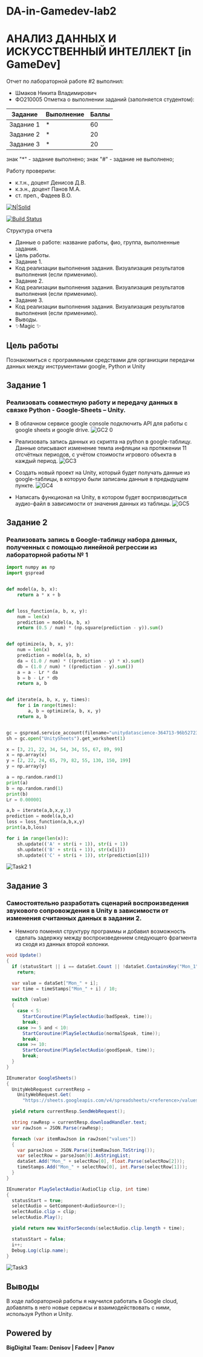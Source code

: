 # DA-in-Gamedev-lab2
# АНАЛИЗ ДАННЫХ И ИСКУССТВЕННЫЙ ИНТЕЛЛЕКТ [in GameDev]
Отчет по лабораторной работе #2 выполнил:
- Шмаков Никита Владимирович
- ФО210005
Отметка о выполнении заданий (заполняется студентом):

| Задание | Выполнение | Баллы |
| ------ | ------ | ------ |
| Задание 1 | * | 60 |
| Задание 2 | * | 20 |
| Задание 3 | * | 20 |

знак "*" - задание выполнено; знак "#" - задание не выполнено;

Работу проверили:
- к.т.н., доцент Денисов Д.В.
- к.э.н., доцент Панов М.А.
- ст. преп., Фадеев В.О.

[![N|Solid](https://cldup.com/dTxpPi9lDf.thumb.png)](https://nodesource.com/products/nsolid)

[![Build Status](https://travis-ci.org/joemccann/dillinger.svg?branch=master)](https://travis-ci.org/joemccann/dillinger)

Структура отчета

- Данные о работе: название работы, фио, группа, выполненные задания.
- Цель работы.
- Задание 1.
- Код реализации выполнения задания. Визуализация результатов выполнения (если применимо).
- Задание 2.
- Код реализации выполнения задания. Визуализация результатов выполнения (если применимо).
- Задание 3.
- Код реализации выполнения задания. Визуализация результатов выполнения (если применимо).
- Выводы.
- ✨Magic ✨

## Цель работы
Познакомиться с программными средствами для организции передачи данных между инструментами google, Python и Unity

## Задание 1
### Реализовать совместную работу и передачу данных в связке Python - Google-Sheets – Unity.

- В облачном сервисе google console подключить API для работы с google sheets и google drive.
![GC2 0](https://user-images.githubusercontent.com/45539357/194366778-6117632b-338f-4c43-90a6-fd01d7763ce4.png)

- Реализовать запись данных из скрипта на python в google-таблицу. Данные описывают изменение темпа инфляции на протяжении 11 отсчётных периодов, с учётом стоимости игрового объекта в каждый период.
![GC3](https://user-images.githubusercontent.com/45539357/194367303-a0e1c514-a5b5-4412-990d-f05177f32001.png)

- Создать новый проект на Unity, который будет получать данные из google-таблицы, в которую были записаны данные в предыдущем пункте.
![GC4](https://user-images.githubusercontent.com/45539357/194367703-02c160a6-2444-4e86-83f7-d2206b9dde52.png)

- Написать функционал на Unity, в котором будет воспризводиться аудио-файл в зависимости от значения данных из таблицы.
![GC5](https://user-images.githubusercontent.com/45539357/194368257-98cabf12-a1da-45ac-9e6f-bcb29d2d195d.png)

## Задание 2
### Реализовать запись в Google-таблицу набора данных, полученных с помощью линейной регрессии из лабораторной работы № 1

```python
import numpy as np
import gspread


def model(a, b, x):
    return a * x + b


def loss_function(a, b, x, y):
    num = len(x)
    prediction = model(a, b, x)
    return (0.5 / num) * (np.square(prediction - y)).sum()


def optimize(a, b, x, y):
    num = len(x)
    prediction = model(a, b, x)
    da = (1.0 / num) * ((prediction - y) * x).sum()
    db = (1.0 / num) * ((prediction - y).sum())
    a = a - Lr * da
    b = b - Lr * db
    return a, b


def iterate(a, b, x, y, times):
    for i in range(times):
        a, b = optimize(a, b, x, y)
    return a, b


gc = gspread.service_account(filename="unitydatascience-364713-96b52723f1cc.json")
sh = gc.open("UnitySheets").get_worksheet(1)

x = [3, 21, 22, 34, 54, 34, 55, 67, 89, 99]
x = np.array(x)
y = [2, 22, 24, 65, 79, 82, 55, 130, 150, 199]
y = np.array(y)

a = np.random.rand(1)
print(a)
b = np.random.rand(1)
print(b)
Lr = 0.000001

a,b = iterate(a,b,x,y,1)
prediction = model(a,b,x)
loss = loss_function(a,b,x,y)
print(a,b,loss)

for i in range(len(x)):
    sh.update(('A' + str(i + 1)), str(i + 1))
    sh.update(('B' + str(i + 1)), str(x[i]))
    sh.update(('C' + str(i + 1)), str(prediction[i]))
```
![Task2 1](https://user-images.githubusercontent.com/45539357/194375755-d2f0bdbd-f7c7-45f2-b764-e0cda226d6cf.png)

## Задание 3

### Самостоятельно разработать сценарий воспроизведения звукового сопровождения в Unity в зависимости от изменения считанных данных в задании 2.

- Немного поменял структуру программы и добавил возможность сделать задержку между воспроизведением следующего фрагмента из сходя из данных второй колонки.

```cs
void Update()
{
  if (statusStart || i == dataSet.Count || !dataSet.ContainsKey("Mon_1"))
    return;

  var value = dataSet["Mon_" + i];
  var time = timeStamps["Mon_" + i] / 10;

  switch (value)
  {
    case < 5:
      StartCoroutine(PlaySelectAudio(badSpeak, time));
      break;
    case >= 5 and < 10:
      StartCoroutine(PlaySelectAudio(normalSpeak, time));
      break;
    case >= 10:
      StartCoroutine(PlaySelectAudio(goodSpeak, time));
      break;
  }
}

IEnumerator GoogleSheets()
{
  UnityWebRequest currentResp =
    UnityWebRequest.Get(
      "https://sheets.googleapis.com/v4/spreadsheets/<reference>/values/Лист2?key=<key-code>");

  yield return currentResp.SendWebRequest();

  string rawResp = currentResp.downloadHandler.text;
  var rawJson = JSON.Parse(rawResp);

  foreach (var itemRawJson in rawJson["values"])
  {
    var parseJson = JSON.Parse(itemRawJson.ToString());
    var selectRow = parseJson[0].AsStringList;
    dataSet.Add("Mon_" + selectRow[0], float.Parse(selectRow[2]));
    timeStamps.Add("Mon_" + selectRow[0], int.Parse(selectRow[1]));
  }
}

IEnumerator PlaySelectAudio(AudioClip clip, int time)
{
  statusStart = true;
  selectAudio = GetComponent<AudioSource>();
  selectAudio.clip = clip;
  selectAudio.Play();

  yield return new WaitForSeconds(selectAudio.clip.length + time);

  statusStart = false;
  i++;
  Debug.Log(clip.name);
}
```

![Task3](https://user-images.githubusercontent.com/45539357/194390637-7f04e2d0-eb41-4156-9d6e-2b7f39770b8b.png)

## Выводы

В ходе лабораторной работы я научился работать в Google cloud, добавлять в него новые сервисы и взаимодействовать с ними, используя Python и Unity.

## Powered by

**BigDigital Team: Denisov | Fadeev | Panov**
